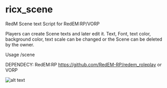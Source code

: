 # ricx_scene
RedM Scene text Script for RedEM:RP/VORP

Players can create Scene texts and later edit it. Text, Font, text color, background color, text scale can be changed or the Scene can be deleted by the owner.

Usage /scene

DEPENDECY: RedEM:RP https://github.com/RedEM-RP/redem_roleplay or VORP

![alt text](https://media.discordapp.net/attachments/875250807606501378/877542831676354590/unknown.png?width=1202&height=676)
